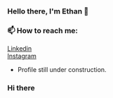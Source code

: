 ### Hello there, I'm Ethan 👋


### 📫 How to reach me: 
[Linkedin](https://www.linkedin.com/in/ethan-liu-069717216/)\
[Instagram](https://www.instagram.com/ethanliu8/)
- Profile still under construction.

### Hi there 